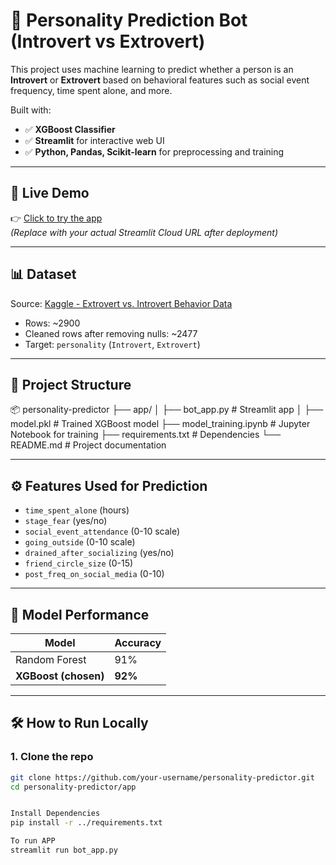 # 🧠 Personality Prediction Bot (Introvert vs Extrovert)

This project uses machine learning to predict whether a person is an **Introvert** or **Extrovert** based on behavioral features such as social event frequency, time spent alone, and more.

Built with:
- ✅ **XGBoost Classifier**
- ✅ **Streamlit** for interactive web UI
- ✅ **Python, Pandas, Scikit-learn** for preprocessing and training

---

## 🚀 Live Demo

👉 [Click to try the app](https://introvert-or-extrovert.streamlit.app/)  
*(Replace with your actual Streamlit Cloud URL after deployment)*

---

## 📊 Dataset

Source: [Kaggle - Extrovert vs. Introvert Behavior Data](https://www.kaggle.com/datasets/rakeshkapilavai/extrovert-vs-introvert-behavior-data)  
- Rows: ~2900  
- Cleaned rows after removing nulls: ~2477  
- Target: `personality` (`Introvert`, `Extrovert`)

---

## 📁 Project Structure

📦 personality-predictor
├── app/
│ ├── bot_app.py # Streamlit app
│ ├── model.pkl # Trained XGBoost model
├── model_training.ipynb # Jupyter Notebook for training
├── requirements.txt # Dependencies
└── README.md # Project documentation



---

## ⚙️ Features Used for Prediction

- `time_spent_alone` (hours)
- `stage_fear` (yes/no)
- `social_event_attendance` (0-10 scale)
- `going_outside` (0-10 scale)
- `drained_after_socializing` (yes/no)
- `friend_circle_size` (0-15)
- `post_freq_on_social_media` (0-10)

---

## 🧠 Model Performance

| Model                | Accuracy |
|---------------------|----------|
| Random Forest        | 91%      |
| **XGBoost (chosen)** | **92%**  |

---

## 🛠️ How to Run Locally

### 1. Clone the repo
```bash
git clone https://github.com/your-username/personality-predictor.git
cd personality-predictor/app


Install Dependencies
pip install -r ../requirements.txt

To run APP
streamlit run bot_app.py
